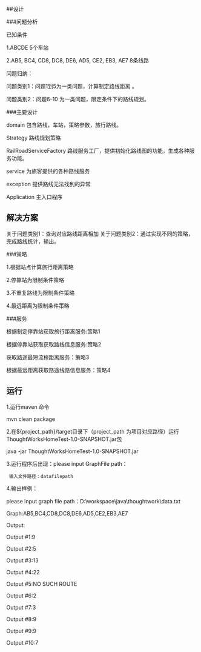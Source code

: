 ##设计

###问题分析

已知条件

1.ABCDE 5个车站

2.AB5, BC4, CD8, DC8, DE6, AD5, CE2, EB3, AE7 8条线路

问题归纳：

问题类别1：问题1到5为一类问题，计算制定路线距离 。

问题类别2：问题6-10 为一类问题，限定条件下的路线规划。


###主要设计

domain  包含路线，车站，策略参数，旅行路线。

Strategy 路线规划策略

RailRoadServiceFactory 路线服务工厂，提供初始化路线图的功能，生成各种服务功能。

service 为旅客提供的各种路线服务

exception 提供路线无法找到的异常

Application 主入口程序
##  解决方案

关于问题类别1：查询对应路线距离相加
关于问题类别2：通过实现不同的策略，完成路线统计，输出。

###策略

1.根据站点计算旅行距离策略

2.停靠站为限制条件策略

3.不重复路线为限制条件策略

4.最远距离为限制条件策略


###服务

根据制定停靠站获取旅行距离服务:策略1

根据停靠站获取获取路线信息服务:策略2

 获取路途最短流程距离服务：策略3
 
 根据最远距离获取路途线路信息服务：策略4
 
 ## 运行
 
 1.运行maven 命令
 
 mvn  clean package
 
 2.在${project_path}/target目录下（project_path 为项目对应路径）运行ThoughtWorksHomeTest-1.0-SNAPSHOT.jar包

java -jar ThoughtWorksHomeTest-1.0-SNAPSHOT.jar 

3.运行程序后出现：please input GraphFile path：

     输入文件路径：datafilepath


4.输出样例：

please input graph file path：D:\workspace\java\thoughtwork\data.txt


Graph:AB5,BC4,CD8,DC8,DE6,AD5,CE2,EB3,AE7

Output:

Output #1:9

Output #2:5

Output #3:13

Output #4:22

Output #5:NO SUCH ROUTE

Output #6:2

Output #7:3

Output #8:9

Output #9:9

Output #10:7